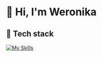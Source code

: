 # 👋 Hi, I'm Weronika

## 🚀 Tech stack
[![My Skills](https://skillicons.dev/icons?i=figma,webstorm&theme=dark)](https://skillicons.dev)

